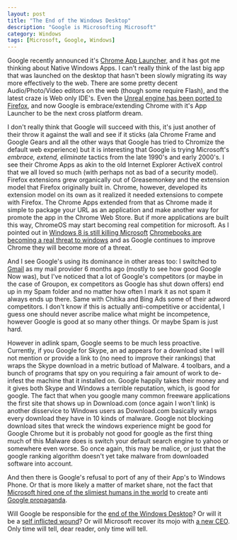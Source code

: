 ```yaml
---
layout: post
title: "The End of the Windows Desktop"
description: "Google is Microsofting Microsoft"
category: Windows
tags: [Microsoft, Google, Windows]
---
```



Google recently announced it's [Chrome App Launcher](https://chrome.google.com/webstore/launcher), and it has got me thinking about Native Windows Apps.
I can't really think of the last big app that was launched on the desktop that hasn't been slowly migrating its way more effectively to the web.
There are some pretty decent Audio/Photo/Video editors on the web (though some require Flash), and the latest craze is Web only IDE's.  Even the [Unreal
engine has been ported to Firefox](http://www.unrealengine.com/html5/), and now Google is embrace/extending Chrome with it's App Launcher to be the
next cross platform dream.

I don't really think that Google will succeed with this, it's just another of their throw it against the wall and see if it sticks (ala Chrome Frame and
Google Gears and all the other ways that Google has tried to Chromize the default web experience) but it is interesting that Google is trying
Microsoft's *embrace, extend, eliminate* tactics from the late 1990's and early 2000's.  I see their Chrome Apps as akin to the old
Internet Explorer ActiveX control that we all loved so much (with perhaps not as bad of a security model).  Firefox extensions grew organically
out of Greasemonkey and the extension model that Firefox originally built in.  Chrome, however, developed its extension model on its own as it
realized it needed extensions to compete with Firefox.  The Chrome Apps extended from that as Chrome made it simple to package your URL as an
application and make another way for promote the app in the Chrome Web Store.  But if more applications are built this way, ChromeOS may start
becoming real competition for microsoft.  As I pointed out in [Windows 8 is still killing Microsoft](/windows/2013/12/28/windows-8-is-still-killing-microsoft/)
[Chromebooks are becoming a real threat to windows](http://www.businessinsider.com/googles-chromebooks-amazon-best-sellers-2013-12) and as Google
continues to improve Chrome they will become more of a threat.

And I see Google's using its dominance in other areas too:  I switched to [Gmail](http://gmail.com) as my mail provider 6 months ago (mostly to see
how good Google Now was), but I've noticed that a lot of Google's competitors (or maybe in the case of Groupon, ex competitors as Google has shut
down offers) end up in my Spam folder and no matter how often I mark it as not spam it always ends up there.  Same with Chitika and Bing Ads some
of their adword competitors.  I don't know if this is actually anti-competitive or accidental, I guess one should never ascribe malice what might
be incompetence, however Google is good at so many other things.  Or maybe Spam is just hard.

However in adlink spam, Google seems to be much less proactive.  Currently, if you Google for Skype, an ad appears for a download site I will not
mention or provide a link to (no need to improve their rankings) that wraps the Skype download in a metric butload of Malware.  4 toolbars, and
a bunch of programs that spy on you requiring a fair amount of work to de-infest the machine that it installed on.  Google happily takes their
money and it gives both Skype and Windows a terrible reputation, which, is good for google.  The fact that when you google many common freeware
applications the first site that shows up in Download.com (once again I won't link) is another disservice to Windows users as Download.com
basically wraps every download they have in 10 kinds of malware.  Google not blocking download sites that wreck the windows experience might be
good for Google Chrome but it is probably not good for google as the first thing much of this Malware does is switch your default search engine
to yahoo or somewhere even worse.  So once again, this may be malice, or just that the google ranking algorithm doesn't yet take malware from
downloaded software into account.

And then there is Google's refusal to port of any of their App's to Windows Phone.  Or that is more likely a matter of market share, not the
fact that [Microsoft hired one of the slimiest humans in the world](http://www.businessinsider.com/mark-penn-microsofts-master-of-dark-political-arts-gets-a-boost-in-the-companys-new-reorg-2013-7)
to create anti [Google propaganda](http://www.theverge.com/2013/2/13/3984700/microsoft-negative-scroogled-ads-sign-of-things-to-come).

Will Google be responsible for the [end of the Windows Desktop](http://www.forbes.com/sites/timworstall/2013/12/28/googles-threat-to-microsoft-chromebooks-are-now-21-of-notebooks-and-10-of-all-computers-and-tablets/)?
Or will it be a [self inflicted wound](/2013/12/28/windows-8-is-still-killing-microsoft/)?  Or will Microsoft recover its mojo with [a new
CEO](http://www.theverge.com/2013/12/23/5229934/microsoft-ceo-candidates).  Only time will tell, dear reader, only time will tell.
